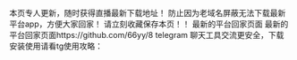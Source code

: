 本页专人更新，随时获得直播最新下载地址！
防止因为老域名屏蔽无法下载最新平台app，方便大家回家！
请立刻收藏保存本页！！
最新的平台回家页面 最新的平台回家页面https://github.com/66yy/8
telegram 聊天工具交流更安全，下载安装使用请看tg使用攻略：
